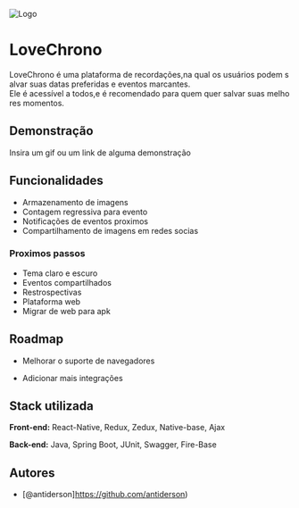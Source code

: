 ![Logo](https://dev-to-uploads.s3.amazonaws.com/uploads/articles/th5xamgrr6se0x5ro4g6.png)

# LoveChrono

LoveChrono é uma plataforma de recordações,na qual os usuários podem salvar suas datas preferidas e eventos marcantes. Ele é acessível a todos,e é recomendado para quem quer salvar suas melhores momentos.
## Demonstração

Insira um gif ou um link de alguma demonstração


## Funcionalidades

- Armazenamento de imagens
- Contagem regressiva para evento
- Notificações de eventos proximos
- Compartilhamento de imagens em redes socias
### Proximos passos
- Tema claro e escuro
- Eventos compartilhados
- Restrospectivas
- Plataforma web
- Migrar de web para apk
## Roadmap

- Melhorar o suporte de navegadores

- Adicionar mais integrações


## Stack utilizada

**Front-end:** React-Native, Redux, Zedux, Native-base, Ajax

**Back-end:** Java, Spring Boot, JUnit, Swagger, Fire-Base
## Autores

- [@antiderson]https://github.com/antiderson)
